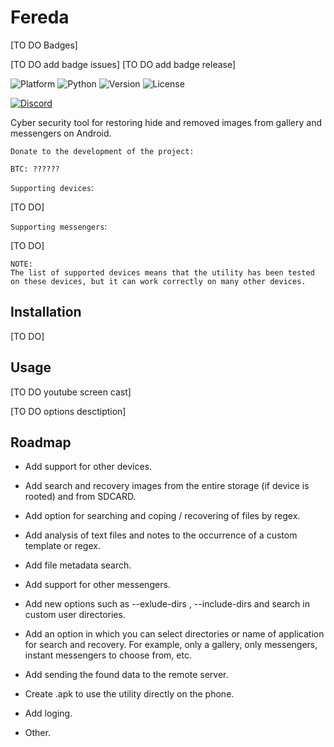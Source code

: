 # Fereda

[TO DO Badges]

[TO DO add badge issues]
[TO DO add badge release]

![Platform](https://img.shields.io/badge/Platform-all-GREEN)
![Python](https://img.shields.io/badge/Python-3.7|3.8-BLUE)
![Version](https://img.shields.io/badge/Version-v0.1-YELLOW)
![License](https://img.shields.io/badge/License-GPLv3.0-BRIGHTGREEN)

[![Discord](https://user-images.githubusercontent.com/7288322/34429117-c74dbd12-ecb8-11e7-896d-46369cd0de5b.png)](https://discord.gg/zPxXhr)



<!-- ![Discord Banner 1](https://discordapp.com/api/guilds/665846988423692289/widget.png?style=banner1)

![Discord](https://img.shields.io/discord/665846988423692289)

<p align="center">
    <a href="https://discord.gg/HjJCwm5">
        <img src="https://img.shields.io/discord/308323056592486420?logo=discord"
            alt="chat on Discord"></a>
</p> -->

Cyber security tool for restoring hide and removed images from gallery and messengers on Android.

```lang
Donate to the development of the project:

BTC: ??????
```

`Supporting devices`:

[TO DO]

`Supporting messengers`:

[TO DO]

```lang
NOTE:
The list of supported devices means that the utility has been tested on these devices, but it can work correctly on many other devices.
```

## Installation

[TO DO]

## Usage

[TO DO youtube screen cast]

[TO DO options desctiption]

## Roadmap

* Add support for other devices.

* Add search and recovery images from the entire storage
(if device is rooted) and from SDCARD.

* Add option for searching and coping / recovering of files by regex.

* Add analysis of text files and notes to the occurrence of a custom template or regex.

* Add file metadata search.

* Add support for other messengers.

* Add new options such as --exlude-dirs , --include-dirs and search in custom user directories.

* Add an option in which you can select directories or name of application for search and recovery. For example, only a gallery, only messengers, instant messengers to choose from, etc.

* Add sending the found data to the remote server.

* Сreate .apk to use the utility directly on the phone.

* Add loging.

* Other.
